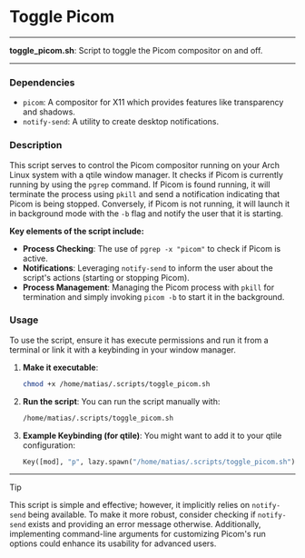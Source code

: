 # Toggle Picom

---

**toggle_picom.sh**: Script to toggle the Picom compositor on and off.

---

### Dependencies

- `picom`: A compositor for X11 which provides features like transparency and shadows.
- `notify-send`: A utility to create desktop notifications.

### Description

This script serves to control the Picom compositor running on your Arch Linux system with a qtile window manager. It checks if Picom is currently running by using the `pgrep` command. If Picom is found running, it will terminate the process using `pkill` and send a notification indicating that Picom is being stopped. Conversely, if Picom is not running, it will launch it in background mode with the `-b` flag and notify the user that it is starting.

**Key elements of the script include:**

- **Process Checking**: The use of `pgrep -x "picom"` to check if Picom is active.
- **Notifications**: Leveraging `notify-send` to inform the user about the script's actions (starting or stopping Picom).
- **Process Management**: Managing the Picom process with `pkill` for termination and simply invoking `picom -b` to start it in the background.

### Usage

To use the script, ensure it has execute permissions and run it from a terminal or link it with a keybinding in your window manager. 

1. **Make it executable**:
   ```bash
   chmod +x /home/matias/.scripts/toggle_picom.sh
   ```

2. **Run the script**:
   You can run the script manually with:
   ```bash
   /home/matias/.scripts/toggle_picom.sh
   ```

3. **Example Keybinding (for qtile)**:
   You might want to add it to your qtile configuration:
   ```python
   Key([mod], "p", lazy.spawn("/home/matias/.scripts/toggle_picom.sh")),
   ```

---

> [!TIP]  
> This script is simple and effective; however, it implicitly relies on `notify-send` being available. To make it more robust, consider checking if `notify-send` exists and providing an error message otherwise. Additionally, implementing command-line arguments for customizing Picom's run options could enhance its usability for advanced users.